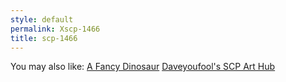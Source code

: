 ```yaml
---
style: default
permalink: Xscp-1466
title: scp-1466
---
```

You may also like:
[A Fancy Dinosaur](http://scp-wiki.net/a-fancy-dinosaur)
[Daveyoufool's SCP Art Hub](http://scp-wiki.net/daveyoufools-art)